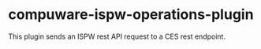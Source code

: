 # compuware-ispw-operations-plugin

This plugin sends an ISPW rest API request to a CES rest endpoint.
